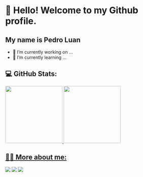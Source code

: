 # 👋 Hello! Welcome to my Github profile.
## My name is Pedro Luan

- 🔭 I’m currently working on ...
- 🌱 I’m currently learning ...

## 💻 GitHub Stats:
<div>
<a href="https://github.com/pedrooLuan">
<img loading="lazy" height="180em" src="https://github-readme-stats.vercel.app/api/top-langs/?username=pedrooLuan&layout=compact&langs_count=7&theme=dracula"/>
<img loading="lazy" height="180em" src="https://github-readme-stats.vercel.app/api?username=pedrooLuan&show_icons=true&theme=dracula&include_all_commits=true&count_private=true"/>
</div>

## 👨‍💻 More about me:

<div>
<a href="https://instagram.com/pedrooluan_" target="_blank"><img loading="lazy" src="https://img.shields.io/badge/-Instagram-%23E4405F?style=for-the-badge&logo=instagram&logoColor=white" target="_blank"></a>
<a href = "mailto:klua517@gmail.com"><img loading="lazy" src="https://img.shields.io/badge/Gmail-D14836?style=for-the-badge&logo=gmail&logoColor=white" target="_blank"></a>
<a href="https://www.linkedin.com/in/pedro-luan-rosa-de-souza-441483160/" target="_blank"><img loading="lazy" src="https://img.shields.io/badge/-LinkedIn-%230077B5?style=for-the-badge&logo=linkedin&logoColor=white" target="_blank"></a>   
</div>
